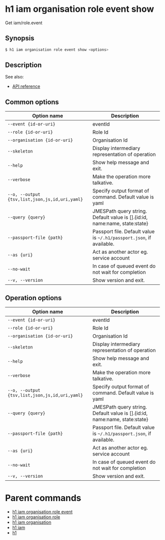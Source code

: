 
# h1 iam organisation role event show

Get iam/role.event

## Synopsis

```bash
$ h1 iam organisation role event show <options>
```

## Description

See also:

* [API reference](https://api.hyperone.com/v2/docs#operation/iam_organisation_role_event_get)

## Common options

| Option name                                        | Description                                                                   |
| -------------------------------------------------- | ----------------------------------------------------------------------------- |
| ```--event {id-or-uri}```                          | eventId                                                                       |
| ```--role {id-or-uri}```                           | Role Id                                                                       |
| ```--organisation {id-or-uri}```                   | Organisation Id                                                               |
| ```--skeleton```                                   | Display intermediary representation of operation                              |
| ```--help```                                       | Show help message and exit.                                                   |
| ```--verbose```                                    | Make the operation more talkative.                                            |
| ```--o, --output {tsv,list,json,js,id,uri,yaml}``` | Specify output format of command. Default value is yaml                       |
| ```--query {query}```                              | JMESPath query string. Default value is [].\{id:id, name:name, state:state\}  |
| ```--passport-file {path}```                       | Passport file. Default value is ```~/.h1/passport.json```, if available.      |
| ```--as {uri}```                                   | Act as another actor eg. service account                                      |
| ```--no-wait```                                    | In case of queued event do not wait for completion                            |
| ```--v, --version```                               | Show version and exit.                                                        |

## Operation options

| Option name                                        | Description                                                                   |
| -------------------------------------------------- | ----------------------------------------------------------------------------- |
| ```--event {id-or-uri}```                          | eventId                                                                       |
| ```--role {id-or-uri}```                           | Role Id                                                                       |
| ```--organisation {id-or-uri}```                   | Organisation Id                                                               |
| ```--skeleton```                                   | Display intermediary representation of operation                              |
| ```--help```                                       | Show help message and exit.                                                   |
| ```--verbose```                                    | Make the operation more talkative.                                            |
| ```--o, --output {tsv,list,json,js,id,uri,yaml}``` | Specify output format of command. Default value is yaml                       |
| ```--query {query}```                              | JMESPath query string. Default value is [].\{id:id, name:name, state:state\}  |
| ```--passport-file {path}```                       | Passport file. Default value is ```~/.h1/passport.json```, if available.      |
| ```--as {uri}```                                   | Act as another actor eg. service account                                      |
| ```--no-wait```                                    | In case of queued event do not wait for completion                            |
| ```--v, --version```                               | Show version and exit.                                                        |

# Parent commands

* [h1 iam organisation role event](./../README.md)
* [h1 iam organisation role](./../../README.md)
* [h1 iam organisation](./../../../README.md)
* [h1 iam](./../../../../README.md)
* [h1](./../../../../../README.md)
